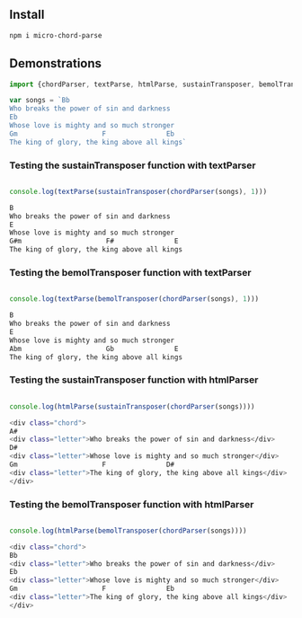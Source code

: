 ## Install

```bash
npm i micro-chord-parse
```

## Demonstrations

```javascript
import {chordParser, textParse, htmlParse, sustainTransposer, bemolTransposer, weirdTransposer} from "microChordParse.js"

var songs = `Bb
Who breaks the power of sin and darkness
Eb
Whose love is mighty and so much stronger
Gm                     F               Eb
The king of glory, the king above all kings`
```

### Testing the sustainTransposer function with textParser

```javascript

console.log(textParse(sustainTransposer(chordParser(songs), 1)))
```

```bash
B
Who breaks the power of sin and darkness
E
Whose love is mighty and so much stronger
G#m                     F#               E
The king of glory, the king above all kings
```

### Testing the bemolTransposer function with textParser

```javascript

console.log(textParse(bemolTransposer(chordParser(songs), 1)))
```

```bash
B
Who breaks the power of sin and darkness
E
Whose love is mighty and so much stronger
Abm                     Gb               E
The king of glory, the king above all kings
```

### Testing the sustainTransposer function with htmlParser

```javascript

console.log(htmlParse(sustainTransposer(chordParser(songs))))
```

```bash
<div class="chord">
A#
<div class="letter">Who breaks the power of sin and darkness</div>
D#
<div class="letter">Whose love is mighty and so much stronger</div>
Gm                     F               D#
<div class="letter">The king of glory, the king above all kings</div>
</div>
```

### Testing the bemolTransposer function with htmlParser

```javascript

console.log(htmlParse(bemolTransposer(chordParser(songs))))
```

```bash
<div class="chord">
Bb
<div class="letter">Who breaks the power of sin and darkness</div>
Eb
<div class="letter">Whose love is mighty and so much stronger</div>
Gm                     F               Eb
<div class="letter">The king of glory, the king above all kings</div>
</div>
```
